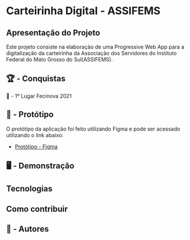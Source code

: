 
# Carteirinha Digital - ASSIFEMS

## Apresentação do Projeto

Este projeto consiste na elaboração de uma
Progressive Web App para a digitalização da
carteirinha da Associação dos Servidores do
Instituto Federal do Mato Grosso do Sul(ASSIFEMS).

## 🏆 - Conquistas
🥇 - 1º Lugar Fecinova 2021

## 🎨 - Protótipo

O protótipo da aplicação foi feito utilizando Figma
e pode ser acessado utilizando o link abaixo:

- [Protótipo - Figma](https://www.figma.com/community/file/1180882217288338090)

## 🖥️ - Demonstração

## Tecnologias

## Como contribuir

## 👥 - Autores

